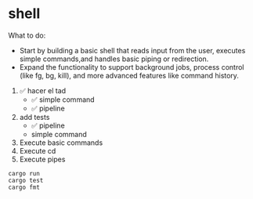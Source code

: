 # shell

What to do:
- Start by building a basic shell that reads input from the user, executes simple commands,and handles basic piping or redirection.
- Expand the functionality to support background jobs, process control (like fg, bg, kill), and more advanced features like command history.

1. ✅ hacer el tad
    - ✅ simple command
    - ✅ pipeline
2. add tests
    - ✅ pipeline
    - simple command
3. Execute basic commands
4. Execute cd
5. Execute pipes

```
cargo run
cargo test
cargo fmt
```
